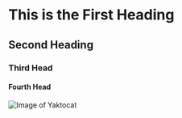 # This is the First Heading
## Second Heading
### Third Head
#### Fourth Head
![Image of Yaktocat](https://octodex.github.com/images/yaktocat.png)
